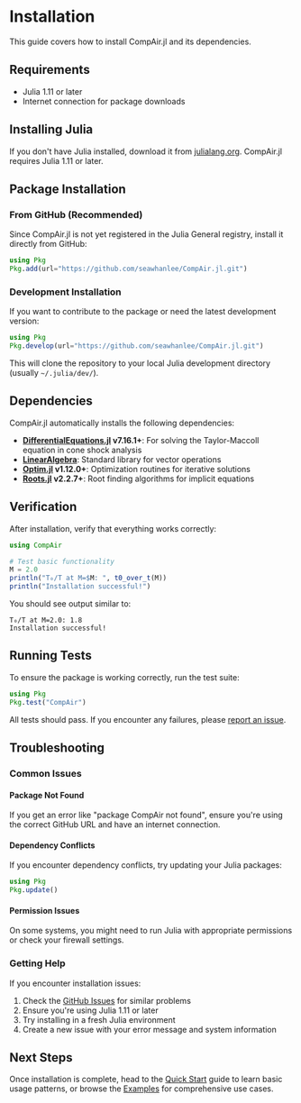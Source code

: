 # Installation

This guide covers how to install CompAir.jl and its dependencies.

## Requirements

- Julia 1.11 or later
- Internet connection for package downloads

## Installing Julia

If you don't have Julia installed, download it from [julialang.org](https://julialang.org/downloads/). CompAir.jl requires Julia 1.11 or later.

## Package Installation

### From GitHub (Recommended)

Since CompAir.jl is not yet registered in the Julia General registry, install it directly from GitHub:

```julia
using Pkg
Pkg.add(url="https://github.com/seawhanlee/CompAir.jl.git")
```

### Development Installation

If you want to contribute to the package or need the latest development version:

```julia
using Pkg
Pkg.develop(url="https://github.com/seawhanlee/CompAir.jl.git")
```

This will clone the repository to your local Julia development directory (usually `~/.julia/dev/`).

## Dependencies

CompAir.jl automatically installs the following dependencies:

- **[DifferentialEquations.jl](https://github.com/SciML/DifferentialEquations.jl) v7.16.1+**: For solving the Taylor-Maccoll equation in cone shock analysis
- **[LinearAlgebra](https://docs.julialang.org/en/v1/stdlib/LinearAlgebra/)**: Standard library for vector operations
- **[Optim.jl](https://github.com/JuliaNLSolvers/Optim.jl) v1.12.0+**: Optimization routines for iterative solutions
- **[Roots.jl](https://github.com/JuliaMath/Roots.jl) v2.2.7+**: Root finding algorithms for implicit equations

## Verification

After installation, verify that everything works correctly:

```julia
using CompAir

# Test basic functionality
M = 2.0
println("T₀/T at M=$M: ", t0_over_t(M))
println("Installation successful!")
```

You should see output similar to:
```
T₀/T at M=2.0: 1.8
Installation successful!
```

## Running Tests

To ensure the package is working correctly, run the test suite:

```julia
using Pkg
Pkg.test("CompAir")
```

All tests should pass. If you encounter any failures, please [report an issue](https://github.com/seawhanlee/CompAir.jl/issues).

## Troubleshooting

### Common Issues

#### Package Not Found
If you get an error like "package CompAir not found", ensure you're using the correct GitHub URL and have an internet connection.

#### Dependency Conflicts
If you encounter dependency conflicts, try updating your Julia packages:

```julia
using Pkg
Pkg.update()
```

#### Permission Issues
On some systems, you might need to run Julia with appropriate permissions or check your firewall settings.

### Getting Help

If you encounter installation issues:

1. Check the [GitHub Issues](https://github.com/seawhanlee/CompAir.jl/issues) for similar problems
2. Ensure you're using Julia 1.11 or later
3. Try installing in a fresh Julia environment
4. Create a new issue with your error message and system information

## Next Steps

Once installation is complete, head to the [Quick Start](quickstart.md) guide to learn basic usage patterns, or browse the [Examples](examples.md) for comprehensive use cases.